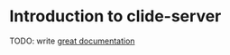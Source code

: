 # Introduction to clide-server

TODO: write [great documentation](http://jacobian.org/writing/what-to-write/)

